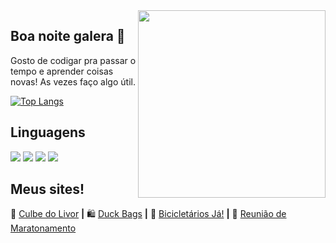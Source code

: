 <img align="right" width="300" src="https://i.giphy.com/media/zDuStFVpRJIZ2/giphy.webp" />

## Boa noite galera 👋

Gosto de codigar pra passar o tempo e aprender coisas novas! As vezes faço algo útil.


[![Top Langs](https://github-readme-stats.vercel.app/api/top-langs/?username=anuraghazra&layout=compact)](https://github.com/edinwow/github-readme-stats)


## Linguagens 

<img src="https://img.shields.io/badge/JavaScript-F7DF1E?style=for-the-badge&logo=javascript&logoColor=black"> <img src="https://img.shields.io/badge/HTML5-E34F26?style=for-the-badge&logo=html5&logoColor=white"> <img src="https://img.shields.io/badge/CSS-239120?&style=for-the-badge&logo=css3&logoColor=white"> <img src="https://img.shields.io/badge/Java-ED8B00?style=for-the-badge&logo=java&logoColor=white">

## Meus sites!

📖 [Culbe do Livor][culbe] **|** 
🛍️ [Duck Bags][duck] **|** 
🚴 [Bicicletários Já!][bike] **|** 
🎥 [Reunião de Maratonamento][maratonamento]

[culbe]: https://culbedolivor.vercel.app
[bike]: https://bicicletariosja.xyz
[duck]: https://duckbags.xyz
[maratonamento]: https://reuniaodemaratonamento.vercel.app
